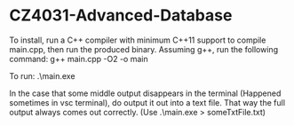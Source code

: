 # CZ4031-Advanced-Database

To install, run a C++ compiler with minimum C++11 support to compile main.cpp, then run the produced binary. Assuming g++, run the following command: g++ main.cpp -O2 -o main

To run: .\main.exe

In the case that some middle output disappears in the terminal (Happened sometimes in vsc terminal), do output it out into a text file. That way the full output always comes out correctly. (Use .\main.exe > someTxtFile.txt)
